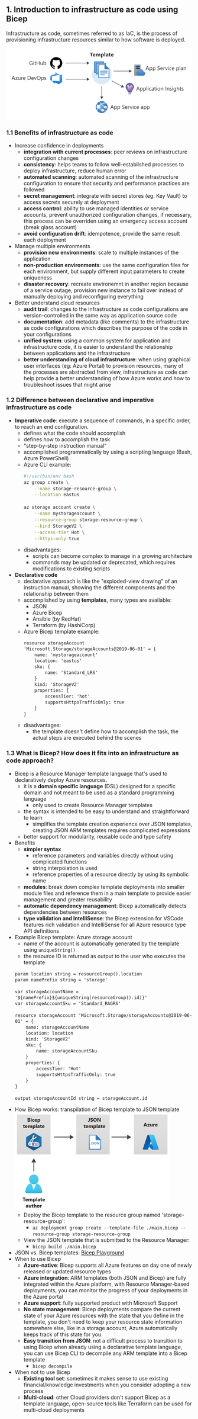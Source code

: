 ## 1. Introduction to infrastructure as code using Bicep
Infrastructure as code, sometimes referred to as IaC, is the process of provisioning infrastructure resources similar to how software is deployed.

![](assets/iac-template.png)

### 1.1 Benefits of infrastructure as code
- Increase confidence in deployments
    - **integration with current processes**: peer reviews on infrastructure configuration changes
    - **consistency**: helps teams to follow well-established processes to deploy infrastructure, reduce human error
    - **automated scanning**: automated scanning of the infrastructure configuration to ensure that security and performance practices are followed
    - **secret management**: integrate with secret stores (eg: Key Vault) to access secrets securely at deployment
    - **access control**: ability to use managed identities or service accounts, prevent unauthorized configuration changes, if necessary, this process can be overriden using an emergency access account (break glass account)
    - **avoid configuration drift**: idempotence, provide the same result each deployment
- Manage multiple environments
    - **provision new environments**: scale to multiple instances of the application
    - **non-production environments**: use the same configuration files for each environment, but supply different input parameters to create uniqueness
    - **disaster recovery**: recreate environemnt in another region because of a service outage, provision new instance to fail over instead of manually deploying and reconfiguring everything
- Better understand cloud resources
    - **audit trail**: changes to the infrastructure as code configurations are version-controlled in the same way as application source code
    - **documentation**: add metadata (like comments) to the infrastructure as code configurations which describes the purpose of the code in your configurations
    - **unified system**: using a common system for application and infrastructure code, it is easier to understand the relationship between applications and the infrastructure
    - **better understanding of cloud infrastructure**: when using graphical user interfaces (eg: Azure Portal) to provision resources, many of the processes are abstracted from view, infrastructure as code can help provide a better understanding of how Azure works and how to troubleshoot issues that might arise

### 1.2 Difference between declarative and imperative infrastructure as code
- **Imperative code**: execute a sequence of commands, in a specific order, to reach an end configuration.
    - defines what the code should accomplish
    - defines how to accomplish the task
    - "step-by-step instruction manual"
    - accomplished programmatically by using a scripting language (Bash, Azure PowerShell)
    - Azure CLI example:
        ```bash
        #!/usr/bin/env bash
        az group create \
            --name storage-resource-group \
            --location eastus

        az storage account create \
            --name mystorageaccount \
            --resource-group storage-resource-group \
            --kind StorageV2 \
            --access-tier Hot \
            --https-only true
        ```
    - disadvantages:
        - scripts can become complex to manage in a growing architecture
        - commands may be updated or deprecated, which requires modifications to existing scripts
- **Declarative code**
    - declarative approach is like the "exploded-view drawing" of an instruction manual, showing the different components and the relationship between them
    - accomplished by using **templates**, many types are available:
        - JSON
        - Azure Bicep
        - Ansible (by RedHat)
        - Terraform (by HashiCorp)
    - Azure Bicep template example:
        ```bicep
        resource storageAccount 'Microsoft.Storage/storageAccounts@2019-06-01' = {
            name: 'mystorageaccount'
            location: 'eastus'
            sku: {
                name: 'Standard_LRS'
            }
            kind: 'StorageV2'
            properties: {
                accessTier: 'hot'
                supportsHttpsTrafficOnly: true
            }
        }
        ```
    - disadvantages:
        - the template doesn't define how to accomplish the task, the actual steps are executed behind the scenes


### 1.3 What is Bicep? How does it fits into an infrastructure as code approach?
- Bicep is a Resource Manager template language that's used to declaratively deploy Azure resources. 
    - it is a **domain specific language** (DSL) designed for a specific domain and not meant to be used as a standard programming language
        - only used to create Resource Manager templates
    - the syntax is intended to be easy to understand and straightforward to learn
        - simplifies the template creation experience over JSON templates, creating JSON ARM templates requires complicated expressions
    - better support for modularity, reusable code and type safety
- Benefits
    - **simpler syntax**
        - reference parameters and variables directly without using complicated functions
        - string interpolation is used
        - reference properties of a resource directly by using its symbolic name
    - **modules**: break down complex template deployments into smaller module files and reference them in a main template to provide easier management and greater reusability
    - **automatic dependency management**: Bicep automatically detects dependencies between resources
    - **type validation and IntelliSense**: the Bicep extension for VSCode features rich validation and IntelliSense for all Azure resource type API definitions
- Example Bicep template: Azure storage account
    - name of the account is automatically generated by the template using `uniqueString()`
    - the resource ID is returned as output to the user who executes the template
    ```bicep
    param location string = resourceGroup().location
    param namePrefix string = 'storage'

    var storageAccountName = '${namePrefix}${uniqueString(resourceGroup().id)}'
    var storageAccountSku = 'Standard_RAGRS'

    resource storageAccount 'Microsoft.Storage/storageAccounts@2019-06-01' = {
        name: storageAccountName
        location: location
        kind: 'StorageV2'
        sku: {
            name: storageAccountSku
        }
        properties: {
            accessTier: 'Hot'
            supportsHttpsTrafficOnly: true
        }
    }

    output storageAccountId string = storageAccount.id
    ```
- How Bicep works: transpilation of Bicep template to JSON template
    ![](assets/bicep-to-json.png)
    - Deploy the Bicep template to the resource group named 'storage-resource-group':
        - `az deployment group create --template-file ./main.bicep --resource-group storage-resource-group`
    - View the JSON template that is submitted to the Resource Manager:
        - `bicep build ./main.bicep`
- JSON vs. Bicep templates: [Bicep Playground](https://bicepdemo.z22.web.core.windows.net/)
- When to use Bicep
    - **Azure-native**: Bicep supports all Azure features on day one of newly released or updated resource types
    - **Azure integration**: ARM templates (both JSON and Bicep) are fully integrated within the Azure platform, with Resource Manager-based deployments, you can monitor the progress of your deployments in the Azure portal
    - **Azure support**: fully supported product with Microsoft Support
    - **No state management**: Bicep deployments compare the current state of your Azure resources with the state that you define in the template, you don't need to keep your resource state information somewhere else, like in a storage account, Azure automatically keeps track of this state for you
    - **Easy transition from JSON**: not a difficult process to transition to using Bicep when already using a declarative template language, you can use Bicep CLI to decompile any ARM template into a Bicep template
        - `bicep decompile`
- When not to use Bicep
    - **Existing tool set**: sometimes it makes sense to use existing financial/knowledge investments when you consider adopting a new process
    - **Multi-cloud**: other Cloud providers don't support Bicep as a template language, open-source tools like Terraform can be used for multi-cloud deployments
